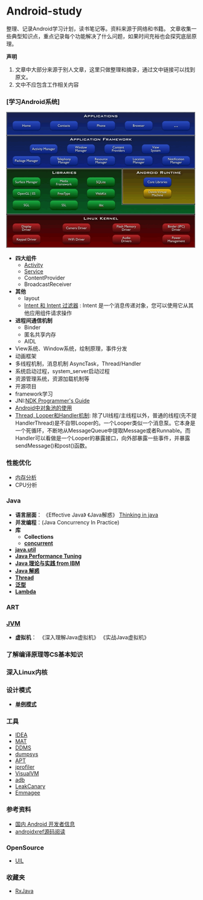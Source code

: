 # Android-study
整理、记录Android学习计划，读书笔记等。资料来源于网络和书籍。
文章收集一些典型知识点，重点记录每个功能解决了什么问题，如果时间充裕也会探究底层原理。

**声明**

1. 文章中大部分来源于别人文章，这里只做整理和摘录，通过文中链接可以找到原文。
2. 文中不应包含工作相关内容 
### [学习Android系统]

![image](android/android.png)

- **四大组件**
    - [Activity](android/activity.md)
    - [Service](android/service.md)
    - ContentProvider
    - BroadcastReceiver
- **其他**
    - layout
    - [Intent 和 Intent 过滤器](https://developer.android.com/guide/components/intents-filters.html?hl=zh-cn#Building) : Intent 是一个消息传递对象，您可以使用它从其他应用组件请求操作
- **进程间通信机制**
    - Binder
    - 匿名共享内存
    - AIDL
- View系统、Window系统，绘制原理，事件分发
- 动画框架
- 多线程机制，消息机制 AsyncTask，Thread/Handler
- 系统启动过程，system_server启动过程
- 资源管理系统，资源加载机制等
- 开源项目
- framework学习
- JNI:[NDK Programmer's Guide](http://brian.io/android-ndk-r10c-docs/Programmers_Guide/html/index.html)
- [ Android中对象池的使用](http://blog.csdn.net/a_tao123/article/details/47137471)
- [Thread, Looper和Handler机制](https://hit-alibaba.github.io/interview/Android/basic/Android-handler-thread-looper.html): 
除了UI线程/主线程以外，普通的线程(先不提HandlerThread)是不自带Looper的。一个Looper类似一个消息泵。它本身是一个死循环，不断地从MessageQueue中提取Message或者Runnable。而Handler可以看做是一个Looper的暴露接口，向外部暴露一些事件，并暴露sendMessage()和post()函数。

### 性能优化
- [内存分析](tunning/memory.md)
- CPU分析


### Java
- **语言层面**：	《Effective Java》	《Java解惑》 [Thinking in java](https://github.com/quanke/think-in-java)
- **并发编程**：(Java Concurrency In Practice)
- **库**
	- **Collections**
	- **[concurrent](java/concurrent.md)**
- **[java.util](java/java.util.md)**
- **[Java Performance Tuning](http://www.javaperformancetuning.com/tips/synchronization.shtml#REF1)**
- **[Java 理论与实践 from IBM](https://www.ibm.com/developerworks/cn/java/j-jtp/)**
- **[Java 解惑](java/JavaPuzzlers.md)**
- **[Thread](java/thread.md)**
- **[泛型](java/generic.md)**
- **[Lambda](java/lambda.md)**
### ART

### [JVM](jvm/jvm.md)
- **虚拟机**：	 《深入理解Java虚拟机》	《实战Java虚拟机》


### 了解编译原理等CS基本知识


###  深入Linux内核


### 设计模式
- **[单例模式](design/singleton.md)**

### 工具
- [IDEA](tools/idea.md)
- [MAT](tools/mat.md)
- [DDMS](tools/ddms.md)
- [dumpsys](tools/dumpsys.md)
- [APT](tools/apt.md)
- [jprofiler](tools/jprofiler.md)
- [VisualVM](https://visualvm.github.io/download.html)
- [adb](tools/adb.md)
- [LeakCanary](tools/leakcanary.md)
- [Emmagee](emmagee.md)

### 参考资料
- [国内 Android 开发者信息](https://github.com/android-cn/android-dev-cn)
- [androidxref源码阅读](http://androidxref.com/)

### OpenSource
- [UIL](https://github.com/nostra13/Android-Universal-Image-Loader)



### 收藏夹
- [RxJava ](http://gank.io/post/560e15be2dca930e00da1083)
